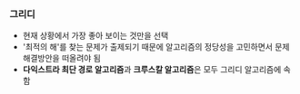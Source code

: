 ### 그리디
* 현재 상황에서 가장 좋아 보이는 것만을 선택
* '최적의 해'를 찾는 문제가 출제되기 때문에 알고리즘의 정당성을 고민하면서 문제 해결방안을 떠올려야 됨
* **다익스트라 최단 경로 알고리즘**과 **크루스칼 알고리즘**은 모두 그리디 알고리즘에 속함